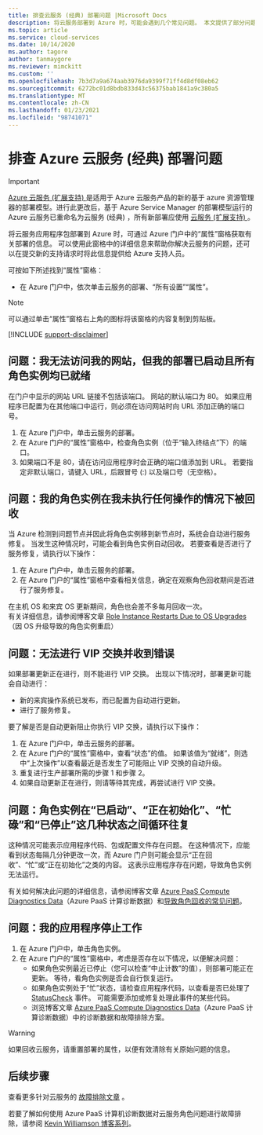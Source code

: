 ```yaml
---
title: 排查云服务 (经典) 部署问题 |Microsoft Docs
description: 将云服务部署到 Azure 时，可能会遇到几个常见问题。 本文提供了部分问题的解决方案。
ms.topic: article
ms.service: cloud-services
ms.date: 10/14/2020
ms.author: tagore
author: tanmaygore
ms.reviewer: mimckitt
ms.custom: ''
ms.openlocfilehash: 7b3d7a9a674aab3976da9399f71ff4d8df08eb62
ms.sourcegitcommit: 6272bc01d8bdb833d43c56375bab1841a9c380a5
ms.translationtype: MT
ms.contentlocale: zh-CN
ms.lasthandoff: 01/23/2021
ms.locfileid: "98741071"
---
```

# <a name="troubleshoot-azure-cloud-services-classic-deployment-problems"></a>排查 Azure 云服务 (经典) 部署问题

> [!IMPORTANT]
> [Azure 云服务 (扩展支持) ](../cloud-services-extended-support/overview.md) 是适用于 Azure 云服务产品的新的基于 azure 资源管理器的部署模型。进行此更改后，基于 Azure Service Manager 的部署模型运行的 Azure 云服务已重命名为云服务 (经典) ，所有新部署应使用 [云服务 (扩展支持) ](../cloud-services-extended-support/overview.md)。

将云服务应用程序包部署到 Azure 时，可通过 Azure 门户中的“属性”窗格获取有关部署的信息。 可以使用此窗格中的详细信息来帮助你解决云服务的问题，还可以在提交新的支持请求时将此信息提供给 Azure 支持人员。

可按如下所述找到“属性”窗格：

* 在 Azure 门户中，依次单击云服务的部署、“所有设置”“属性”。

> [!NOTE]
> 可以通过单击“属性”窗格右上角的图标将该窗格的内容复制到剪贴板。
>
>

[!INCLUDE [support-disclaimer](../../includes/support-disclaimer.md)]

## <a name="problem-i-cannot-access-my-website-but-my-deployment-is-started-and-all-role-instances-are-ready"></a>问题：我无法访问我的网站，但我的部署已启动且所有角色实例均已就绪
在门户中显示的网站 URL 链接不包括该端口。 网站的默认端口为 80。 如果应用程序已配置为在其他端口中运行，则必须在访问网站时向 URL 添加正确的端口号。

1. 在 Azure 门户中，单击云服务的部署。
2. 在 Azure 门户的“属性”窗格中，检查角色实例（位于“输入终结点”下）的端口。
3. 如果端口不是 80，请在访问应用程序时会正确的端口值添加到 URL。 若要指定非默认端口，请键入 URL，后跟冒号 (:) 以及端口号（无空格）。

## <a name="problem-my-role-instances-recycled-without-me-doing-anything"></a>问题：我的角色实例在我未执行任何操作的情况下被回收
当 Azure 检测到问题节点并因此将角色实例移到新节点时，系统会自动进行服务修复。 当发生这种情况时，可能会看到角色实例自动回收。 若要查看是否进行了服务修复，请执行以下操作：

1. 在 Azure 门户中，单击云服务的部署。
2. 在 Azure 门户的“属性”窗格中查看相关信息，确定在观察角色回收期间是否进行了服务修复。

在主机 OS 和来宾 OS 更新期间，角色也会差不多每月回收一次。  
有关详细信息，请参阅博客文章 [Role Instance Restarts Due to OS Upgrades](/archive/blogs/kwill/role-instance-restarts-due-to-os-upgrades)（因 OS 升级导致的角色实例重启）

## <a name="problem-i-cannot-do-a-vip-swap-and-receive-an-error"></a>问题：无法进行 VIP 交换并收到错误
如果部署更新正在进行，则不能进行 VIP 交换。 出现以下情况时，部署更新可能会自动进行：

* 新的来宾操作系统已发布，而已配置为自动进行更新。
* 进行了服务修复。

要了解是否是自动更新阻止你执行 VIP 交换，请执行以下操作：

1. 在 Azure 门户中，单击云服务的部署。
2. 在 Azure 门户的“属性”窗格中，查看“状态”的值。 如果该值为“就绪”，则选中“上次操作”以查看最近是否发生了可能阻止 VIP 交换的自动升级。
3. 重复进行生产部署所需的步骤 1 和步骤 2。
4. 如果自动更新正在进行，则请等待其完成，再尝试进行 VIP 交换。

## <a name="problem-a-role-instance-is-looping-between-started-initializing-busy-and-stopped"></a>问题：角色实例在“已启动”、“正在初始化”、“忙碌”和“已停止”这几种状态之间循环往复
这种情况可能表示应用程序代码、包或配置文件存在问题。 在这种情况下，应能看到状态每隔几分钟更改一次，而 Azure 门户则可能会显示“正在回收”、“忙”或“正在初始化”之类的内容。 这表示应用程序存在问题，导致角色实例无法运行。

有关如何解决此问题的详细信息，请参阅博客文章 [Azure PaaS Compute Diagnostics Data](/archive/blogs/kwill/windows-azure-paas-compute-diagnostics-data)（Azure PaaS 计算诊断数据）和[导致角色回收的常见问题](cloud-services-troubleshoot-common-issues-which-cause-roles-recycle.md)。

## <a name="problem-my-application-stopped-working"></a>问题：我的应用程序停止工作
1. 在 Azure 门户中，单击角色实例。
2. 在 Azure 门户的“属性”窗格中，考虑是否存在以下情况，以便解决问题：
   * 如果角色实例最近已停止（您可以检查“中止计数”的值），则部署可能正在更新。 等待，看角色实例是否会自行恢复运行。
   * 如果角色实例处于“忙”状态，请检查应用程序代码，以查看是否已处理了 [StatusCheck](/previous-versions/azure/reference/ee758135(v=azure.100)) 事件。 可能需要添加或修复处理此事件的某些代码。
   * 浏览博客文章 [Azure PaaS Compute Diagnostics Data](/archive/blogs/kwill/windows-azure-paas-compute-diagnostics-data)（Azure PaaS 计算诊断数据）中的诊断数据和故障排除方案。

> [!WARNING]
> 如果回收云服务，请重置部署的属性，以便有效清除有关原始问题的信息。
>
>

## <a name="next-steps"></a>后续步骤
查看更多针对云服务的 [故障排除文章](./cloud-services-allocation-failures.md) 。

若要了解如何使用 Azure PaaS 计算机诊断数据对云服务角色问题进行故障排除，请参阅 [Kevin Williamson 博客系列](/archive/blogs/kwill/windows-azure-paas-compute-diagnostics-data)。